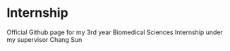 # Internship
Official Github page for my 3rd year Biomedical Sciences Internship under my supervisor Chang Sun
